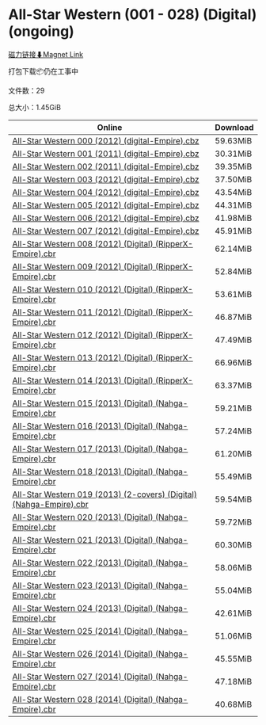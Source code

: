 # All-Star Western (001 - 028) (Digital) (ongoing)

[磁力链接⬇Magnet Link](magnet:?xt=urn:btih:21e38bc73c0a7f3cb7acec7b437b7e20d617c27e&dn=All-Star%20Western%20%28001%20-%20028%29%20%28Digital%29%20%28ongoing%29)

打包下载📦仍在工事中

文件数：29

总大小：1.45GiB

Online | Download
--- | ---
[All-Star Western 000 (2012) (digital-Empire).cbz](https://github.com/alicewish/markdown/blob/master/comic/All-Star-Western-000-2012-digital-Empire-cbz.md) | 59.63MiB
[All-Star Western 001 (2011) (digital-Empire).cbz](https://github.com/alicewish/markdown/blob/master/comic/All-Star-Western-001-2011-digital-Empire-cbz.md) | 30.31MiB
[All-Star Western 002 (2011) (digital-Empire).cbz](https://github.com/alicewish/markdown/blob/master/comic/All-Star-Western-002-2011-digital-Empire-cbz.md) | 39.35MiB
[All-Star Western 003 (2012) (digital-Empire).cbz](https://github.com/alicewish/markdown/blob/master/comic/All-Star-Western-003-2012-digital-Empire-cbz.md) | 37.50MiB
[All-Star Western 004 (2012) (digital-Empire).cbz](https://github.com/alicewish/markdown/blob/master/comic/All-Star-Western-004-2012-digital-Empire-cbz.md) | 43.54MiB
[All-Star Western 005 (2012) (digital-Empire).cbz](https://github.com/alicewish/markdown/blob/master/comic/All-Star-Western-005-2012-digital-Empire-cbz.md) | 44.31MiB
[All-Star Western 006 (2012) (digital-Empire).cbz](https://github.com/alicewish/markdown/blob/master/comic/All-Star-Western-006-2012-digital-Empire-cbz.md) | 41.98MiB
[All-Star Western 007 (2012) (digital-Empire).cbz](https://github.com/alicewish/markdown/blob/master/comic/All-Star-Western-007-2012-digital-Empire-cbz.md) | 45.91MiB
[All-Star Western 008 (2012) (Digital) (RipperX-Empire).cbr](https://github.com/alicewish/markdown/blob/master/comic/All-Star-Western-008-2012-Digital-RipperX-Empire-cbr.md) | 62.14MiB
[All-Star Western 009 (2012) (Digital) (RipperX-Empire).cbr](https://github.com/alicewish/markdown/blob/master/comic/All-Star-Western-009-2012-Digital-RipperX-Empire-cbr.md) | 52.84MiB
[All-Star Western 010 (2012) (Digital) (RipperX-Empire).cbr](https://github.com/alicewish/markdown/blob/master/comic/All-Star-Western-010-2012-Digital-RipperX-Empire-cbr.md) | 53.61MiB
[All-Star Western 011 (2012) (Digital) (RipperX-Empire).cbr](https://github.com/alicewish/markdown/blob/master/comic/All-Star-Western-011-2012-Digital-RipperX-Empire-cbr.md) | 46.87MiB
[All-Star Western 012 (2012) (Digital) (RipperX-Empire).cbr](https://github.com/alicewish/markdown/blob/master/comic/All-Star-Western-012-2012-Digital-RipperX-Empire-cbr.md) | 47.49MiB
[All-Star Western 013 (2012) (Digital) (RipperX-Empire).cbr](https://github.com/alicewish/markdown/blob/master/comic/All-Star-Western-013-2012-Digital-RipperX-Empire-cbr.md) | 66.96MiB
[All-Star Western 014 (2013) (Digital) (RipperX-Empire).cbr](https://github.com/alicewish/markdown/blob/master/comic/All-Star-Western-014-2013-Digital-RipperX-Empire-cbr.md) | 63.37MiB
[All-Star Western 015 (2013) (Digital) (Nahga-Empire).cbr](https://github.com/alicewish/markdown/blob/master/comic/All-Star-Western-015-2013-Digital-Nahga-Empire-cbr.md) | 59.21MiB
[All-Star Western 016 (2013) (Digital) (Nahga-Empire).cbr](https://github.com/alicewish/markdown/blob/master/comic/All-Star-Western-016-2013-Digital-Nahga-Empire-cbr.md) | 57.24MiB
[All-Star Western 017 (2013) (Digital) (Nahga-Empire).cbr](https://github.com/alicewish/markdown/blob/master/comic/All-Star-Western-017-2013-Digital-Nahga-Empire-cbr.md) | 61.20MiB
[All-Star Western 018 (2013) (Digital) (Nahga-Empire).cbr](https://github.com/alicewish/markdown/blob/master/comic/All-Star-Western-018-2013-Digital-Nahga-Empire-cbr.md) | 55.49MiB
[All-Star Western 019 (2013) (2-covers) (Digital) (Nahga-Empire).cbr](https://github.com/alicewish/markdown/blob/master/comic/All-Star-Western-019-2013-2-covers-Digital-Nahga-Empire-cbr.md) | 59.54MiB
[All-Star Western 020 (2013) (Digital) (Nahga-Empire).cbr](https://github.com/alicewish/markdown/blob/master/comic/All-Star-Western-020-2013-Digital-Nahga-Empire-cbr.md) | 59.72MiB
[All-Star Western 021 (2013) (Digital) (Nahga-Empire).cbr](https://github.com/alicewish/markdown/blob/master/comic/All-Star-Western-021-2013-Digital-Nahga-Empire-cbr.md) | 60.30MiB
[All-Star Western 022 (2013) (Digital) (Nahga-Empire).cbr](https://github.com/alicewish/markdown/blob/master/comic/All-Star-Western-022-2013-Digital-Nahga-Empire-cbr.md) | 58.06MiB
[All-Star Western 023 (2013) (Digital) (Nahga-Empire).cbr](https://github.com/alicewish/markdown/blob/master/comic/All-Star-Western-023-2013-Digital-Nahga-Empire-cbr.md) | 55.04MiB
[All-Star Western 024 (2013) (Digital) (Nahga-Empire).cbr](https://github.com/alicewish/markdown/blob/master/comic/All-Star-Western-024-2013-Digital-Nahga-Empire-cbr.md) | 42.61MiB
[All-Star Western 025 (2014) (Digital) (Nahga-Empire).cbr](https://github.com/alicewish/markdown/blob/master/comic/All-Star-Western-025-2014-Digital-Nahga-Empire-cbr.md) | 51.06MiB
[All-Star Western 026 (2014) (Digital) (Nahga-Empire).cbr](https://github.com/alicewish/markdown/blob/master/comic/All-Star-Western-026-2014-Digital-Nahga-Empire-cbr.md) | 45.55MiB
[All-Star Western 027 (2014) (Digital) (Nahga-Empire).cbr](https://github.com/alicewish/markdown/blob/master/comic/All-Star-Western-027-2014-Digital-Nahga-Empire-cbr.md) | 47.18MiB
[All-Star Western 028 (2014) (Digital) (Nahga-Empire).cbr](https://github.com/alicewish/markdown/blob/master/comic/All-Star-Western-028-2014-Digital-Nahga-Empire-cbr.md) | 40.68MiB